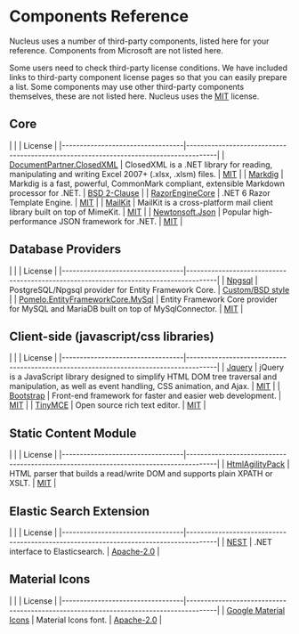 # Components Reference

Nucleus uses a number of third-party components, listed here for your reference.  Components from Microsoft are not listed here.  

Some users need to check third-party license conditions.  We have included links to third-party component license pages so that you 
can easily prepare a list.  Some components may use other third-party components themselves, these are not listed here.  Nucleus 
uses the [MIT](https://github.com/Inventua/nucleus-core/blob/main/Nucleus.Web/license.txt) license.

## Core
|                                  |                                                             | License                         |
|----------------------------------|--------------------------------------------------------------------------------------|
| [DocumentPartner.ClosedXML](https://github.com/ClosedXML/ClosedXML)	| ClosedXML is a .NET library for reading, manipulating and writing Excel 2007+ (.xlsx, .xlsm) files.	| [MIT](https://github.com/ClosedXML/ClosedXML/blob/develop/LICENSE) |
| [Markdig](https://github.com/xoofx/markdig)  |	Markdig is a fast, powerful, CommonMark compliant, extensible Markdown processor for .NET. |	[BSD 2-Clause](https://github.com/xoofx/markdig/blob/master/license.txt) |
| [RazorEngineCore](https://github.com/adoconnection/RazorEngineCore)  |	.NET 6 Razor Template Engine. |	[MIT](https://github.com/adoconnection/RazorEngineCore/blob/master/LICENSE) |
| [MailKit](https://github.com/jstedfast/MailKit)  |	MailKit is a cross-platform mail client library built on top of MimeKit.	| [MIT](https://github.com/jstedfast/MailKit/blob/master/LICENSE) |
| [Newtonsoft.Json](https://github.com/JamesNK/Newtonsoft.Json)  |	Popular high-performance JSON framework for .NET. |	[MIT](https://github.com/JamesNK/Newtonsoft.Json/blob/master/LICENSE.md) |

## Database Providers
|                                  |                                                             | License                         |
|----------------------------------|--------------------------------------------------------------------------------------|
| [Npgsql](https://github.com/npgsql/efcore.pg) | PostgreSQL/Npgsql provider for Entity Framework Core. |	[Custom/BSD style](https://github.com/npgsql/efcore.pg/blob/main/LICENSE) |
| [Pomelo.EntityFrameworkCore.MySql](https://github.com/PomeloFoundation/Pomelo.EntityFrameworkCore.MySql) | Entity Framework Core provider for MySQL and MariaDB built on top of MySqlConnector. |	[MIT](https://github.com/PomeloFoundation/Pomelo.EntityFrameworkCore.MySql/blob/master/LICENSE) |


## Client-side (javascript/css libraries)
|                                  |                                                             | License                         |
|----------------------------------|--------------------------------------------------------------------------------------|
| [Jquery](https://github.com/jquery/jquery)    |  jQuery is a JavaScript library designed to simplify HTML DOM tree traversal and manipulation, as well as event handling, CSS animation, and Ajax. | [MIT](https://jquery.org/license/) |
| [Bootstrap](https://github.com/twbs/bootstrap) | Front-end framework for faster and easier web development. | [MIT](https://github.com/twbs/bootstrap/blob/main/LICENSE) |
| [TinyMCE](https://github.com/tinymce/tinymce/tree/master) | Open source rich text editor. | [MIT](https://github.com/tinymce/tinymce/blob/master/LICENSE.TXT) |

## Static Content Module
|                                  |                                                             | License                         |
|----------------------------------|--------------------------------------------------------------------------------------|
| [HtmlAgilityPack](https://github.com/zzzprojects/html-agility-pack) | HTML parser that builds a read/write DOM and supports plain XPATH or XSLT. |	[MIT](https://github.com/zzzprojects/html-agility-pack/blob/master/LICENSE) |

## Elastic Search Extension
|                                  |                                                             | License                         |
|----------------------------------|--------------------------------------------------------------------------------------|
| [NEST](https://github.com/elastic/elasticsearch-net) | .NET interface to Elasticsearch.	| [Apache-2.0](https://github.com/elastic/elasticsearch-net/blob/main/LICENSE.txt) |	

## Material Icons
|                                  |                                                             | License                         |
|----------------------------------|--------------------------------------------------------------------------------------|
| [Google Material Icons](https://developers.google.com/fonts/docs/material_icons) | Material Icons font.	| [Apache-2.0](https://www.apache.org/licenses/LICENSE-2.0.txt) |	
